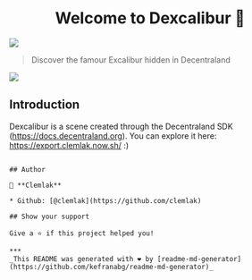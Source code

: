 <h1 align="center">Welcome to Dexcalibur 👋</h1>
<p>
  <img src="https://img.shields.io/badge/version-1.0.0-blue.svg?cacheSeconds=2592000" />
</p>

> Discover the famour Excalibur hidden in Decentraland

<p>
  <img src="https://ipfs.globalupload.io/QmZBtPWjd9CQgMi9Mb9eddysaqBSFE4PwyA43sHQPgUBD3" />
</p>

## Introduction

Dexcalibur is a scene created through the Decentraland SDK (https://docs.decentraland.org).
You can explore it here: https://export.clemlak.now.sh/ :)

```

## Author

👤 **Clemlak**

* Github: [@clemlak](https://github.com/clemlak)

## Show your support

Give a ⭐️ if this project helped you!

***
_This README was generated with ❤️ by [readme-md-generator](https://github.com/kefranabg/readme-md-generator)_
